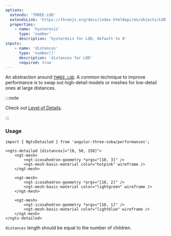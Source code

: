 ```yaml
---
options:
  extends: 'THREE.LOD'
  extendsLink: 'https://threejs.org/docs/index.html#api/en/objects/LOD'
  properties:
    - name: 'hysteresis'
      type: 'number'
      description: 'hysteresis for LOD, default to 0'
inputs:
    - name: 'distances'
      type: 'number[]'
      description: 'distances for LOD'
      required: true
---
```


An abstraction around [`THREE.LOD`](https://threejs.org/docs/index.html#api/en/objects/LOD). A common technique to improve performance is to swap out high-detail models or meshes for low-detail ones at large distances.

:::note

Check out [Level of Details](/learn/advanced/performance/lod).

:::

### Usage

```angular-ts
import { NgtsDetailed } from 'angular-three-soba/performances';
```

```angular-html
<ngts-detailed [distances]="[0, 50, 150]">
    <ngt-mesh>
        <ngt-icosahedron-geometry *args="[10, 3]" />
        <ngt-mesh-basic-material color="hotpink" wireframe />
    </ngt-mesh>

    <ngt-mesh>
        <ngt-icosahedron-geometry *args="[10, 2]" />
        <ngt-mesh-basic-material color="lightgreen" wireframe />
    </ngt-mesh>

    <ngt-mesh>
        <ngt-icosahedron-geometry *args="[10, 1]" />
        <ngt-mesh-basic-material color="lightblue" wireframe />
    </ngt-mesh>
</ngts-detailed>
```

`distances` length should be equal to the number of children.
